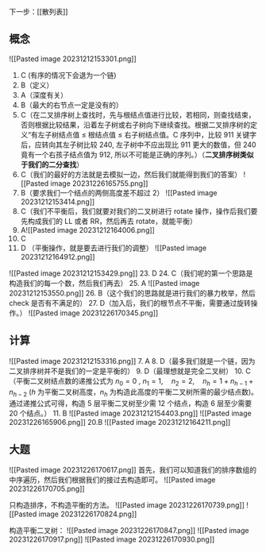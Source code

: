 下一步：[[散列表]]

## 概念
![[Pasted image 20231212153301.png]]
1. C (有序的情况下会退为一个链)
2. B（定义）
3. A（深度有关）
4. B（最大的右节点一定是没有的）
5. C（在二叉排序树上查找时，先与根结点值进行比较，若相同，则查找结束，否则根据比较结果，沿着左子树或右子树向下继续查找。根据二叉排序树的定义“有左子树结点值 $\leq$ 根结点值 $\leqslant$ 右子树结点值。C 序列中，比较 911 关键字后，应转向其左子树比较 240, 左子树中不应出现比 911 更大的数值，但 240 竟有一个右孩子结点值为 912, 所以不可能是正确的序列。）（**二叉排序树类似于我们的二分查找**）
6. C（我们的最好的方法就是去模拟一边，然后我们就能得到我们的答案）
![[Pasted image 20231226165755.png]]
17. B（要求我们一个结点的两侧高度差不超过 2）
![[Pasted image 20231212153414.png]]
18. C（我们不平衡后，我们就要对我们的二叉树进行 rotate 操作，操作后我们要先构成我们的 LL 或者 RR，然后再去 rotate，就能平衡）
19. A![[Pasted image 20231212164006.png]]
21. C
22. D （平衡操作，就是要去进行我们的调整）
![[Pasted image 20231212164912.png]]


![[Pasted image 20231212153429.png]]
23. D
24. C（我们呢的第一个思路是构造我们的每一个数，然后我们再去）
25. A
![[Pasted image 20231212153550.png]]
26. B（这个我们的思路就是进行我们的暴力枚举，然后 check 是否有不满足的）
27. D（加入后，我们的根节点不平衡，需要通过旋转操作。）
![[Pasted image 20231226170345.png]]
## 计算
![[Pasted image 20231212153316.png]]
7. A
8. D（最多我们就是一个链，因为二叉排序树并不是我们的一定是平衡的）
9. D（最理想就是完全二叉树）
10. C（平衡二叉树结点数的递推公式为 $n_0=0$ , $n_1=1,\quad n_2=2,\quad n_h=1+n_{h-1}+n_{h-2}$ ($h$ 为平衡二叉树高度，$n_h$ 为构造此高度的平衡二叉树所需的最少结点数)。通过递推公式可得，构造 5 层平衡二叉树至少需 12 个结点，构造 6 层至少需要 20 个结点。）
11. B ![[Pasted image 20231212154403.png]]
![[Pasted image 20231226165906.png]]
20.B ![[Pasted image 20231212164211.png]]
## 大题
![[Pasted image 20231226170617.png]]
首先，我们可以知道我们的排序数组的中序遍历，然后我们根据我们的接过去构造即可。
![[Pasted image 20231226170705.png]]

只构造排序，不构造平衡的方法。
![[Pasted image 20231226170739.png]]
![[Pasted image 20231226170824.png]]


构造平衡二叉树：
![[Pasted image 20231226170847.png]]
![[Pasted image 20231226170917.png]]
![[Pasted image 20231226170930.png]]